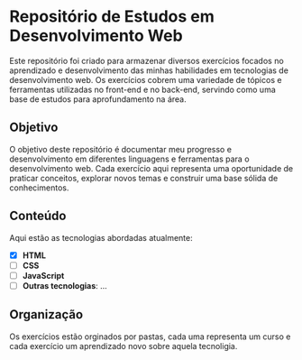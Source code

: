 # Repositório de Estudos em Desenvolvimento Web

Este repositório foi criado para armazenar diversos exercícios focados no aprendizado e desenvolvimento das minhas habilidades em tecnologias de desenvolvimento web. Os exercícios cobrem uma variedade de tópicos e ferramentas utilizadas no front-end e no back-end, servindo como uma base de estudos para aprofundamento na área.

## Objetivo

O objetivo deste repositório é documentar meu progresso e desenvolvimento em diferentes linguagens e ferramentas para o desenvolvimento web. Cada exercício aqui representa uma oportunidade de praticar conceitos, explorar novos temas e construir uma base sólida de conhecimentos.

## Conteúdo

Aqui estão as tecnologias abordadas atualmente:

- [X] **HTML**
- [ ] **CSS**
- [ ] **JavaScript**
- [ ] **Outras tecnologias**: ...

## Organização

Os exercícios estão orginados por pastas, cada uma representa um curso e cada exercício um aprendizado novo sobre aquela tecnoligia.

